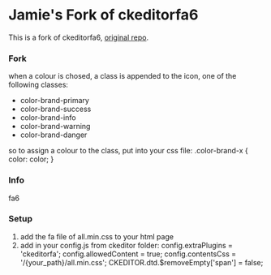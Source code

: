 # Jamie's Fork of ckeditorfa6
This is a fork of ckeditorfa6, [original repo](https://github.com/ed3/ckeditorfa).

### Fork
when a colour is chosed, a class is appended to the icon, one of the following classes:
- color-brand-primary
- color-brand-success
- color-brand-info
- color-brand-warning
- color-brand-danger

so to assign a colour to the class, put into your css file:
.color-brand-x {
   color: color;
}

### Info
fa6

### Setup
1. add the fa file of all.min.css to your html page
2. add in your config.js from ckeditor folder:
   config.extraPlugins = 'ckeditorfa';
   config.allowedContent = true;
   config.contentsCss = '/{your_path}/all.min.css';
CKEDITOR.dtd.$removeEmpty['span'] = false;